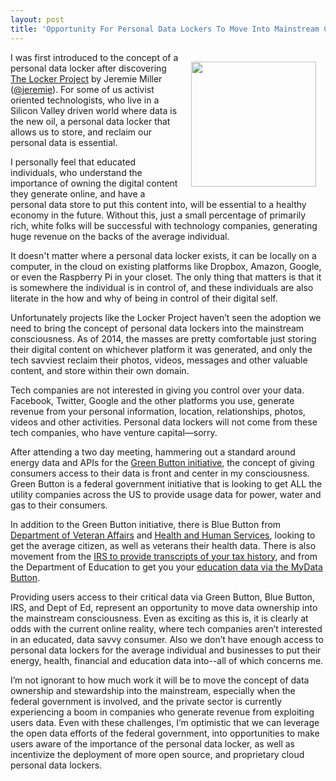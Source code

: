 ```yaml
---
layout: post
title: 'Opportunity For Personal Data Lockers To Move Into Mainstream Consciousness'
---
```

<p><img style="padding: 15px;" src="https://s3.amazonaws.com/kinlane-productions/bw-icons/bw-lockers.png" alt="" width="200" align="right" /></p>
<p>I was first introduced to the concept of a personal data locker after discovering <a href="http://lockerproject.org/">The Locker Project</a> by Jeremie Miller (<a href="https://twitter.com/jeremie">@jeremie</a>). For some of us activist oriented technologists, who live in a Silicon Valley driven world where data is the new oil, a personal data locker that allows us to store, and reclaim our personal data is essential.</p>
<p>I personally feel that educated individuals, who understand the importance of owning the digital content they generate online, and have a personal data store to put this content into, will be essential to a healthy economy in the future. Without this, just a small percentage of primarily rich, white folks will be successful with technology companies, generating huge revenue on the backs of the average individual.</p>
<p>It doesn't matter where a personal data locker exists, it can be locally on a computer, in the cloud on existing platforms like Dropbox, Amazon, Google, or even the Raspberry Pi in your closet. The only thing that matters is that it is somewhere the individual is in control of, and these individuals are also literate in the how and why of being in control of their digital self.</p>
<p>Unfortunately projects like the Locker Project haven&rsquo;t seen the adoption we need to bring the concept of personal data lockers into the mainstream consciousness. As of 2014, the masses are pretty comfortable just storing their digital content on whichever platform it was generated, and only the tech savviest reclaim their photos, videos, messages and other valuable content, and store within their own domain.</p>
<p>Tech companies are not interested in giving you control over your data. Facebook, Twitter, Google and the other platforms you use, generate revenue from your personal information, location, relationships, photos, videos and other activities. Personal data lockers will not come from these tech companies, who have venture capital&mdash;sorry.</p>
<p>After attending a two day meeting, hammering out a standard around energy data and APIs for the <a href="http://www.greenbuttondata.org/">Green Button initiative</a>, the concept of giving consumers access to their data is front and center in my consciousness. Green Button is a federal government initiative that is looking to get ALL the utility companies across the US to provide usage data for power, water and gas to their consumers.</p>
<p>In addition to the Green Button initiative, there is Blue Button from <a href="http://www4.va.gov/bluebutton/">Department of Veteran Affairs</a> and <a href="http://www.hhs.gov/digitalstrategy/open-data/introducing-blue-button-plus.html">Health and Human Services</a>, looking to get the average citizen, as well as veterans their health data. There is also movement from the <a href="http://www.irs.gov/Individuals/Get-Transcript">IRS to provide transcripts of your tax history</a>, and from the Department of Education to get you your <a href="http://www.ed.gov/edblogs/technology/mydata/">education data via the MyData Button</a>.</p>
<p>Providing users access to their critical data via Green Button, Blue Button, IRS, and Dept of Ed, represent an opportunity to move data ownership into the mainstream consciousness. Even as exciting as this is, it is clearly at odds with the current online reality, where tech companies aren&rsquo;t interested in an educated, data savvy consumer. Also we don&rsquo;t have enough access to personal data lockers for the average individual and businesses to put their energy, health, financial and education data into--all of which concerns me.</p>
<p>I&rsquo;m not ignorant to how much work it will be to move the concept of data ownership and stewardship into the mainstream, especially when the federal government is involved, and the private sector is currently experiencing a boom in companies who generate revenue from exploiting users data. Even with these challenges, I&rsquo;m optimistic that we can leverage the open data efforts of the federal government, into opportunities to make users aware of the importance of the personal data locker, as well as incentivize the deployment of more open source, and proprietary cloud personal data lockers.</p>